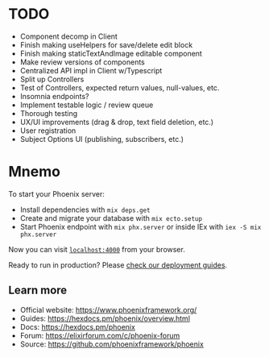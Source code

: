 # TODO
- Component decomp in Client
- Finish making useHelpers for save/delete edit block
- Finish making staticTextAndImage editable component
- Make review versions of components
- Centralized API impl in Client w/Typescript
- Split up Controllers
- Test of Controllers, expected return values, null-values, etc.
- Insomnia endpoints?
- Implement testable logic / review queue
- Thorough testing
- UX/UI improvements (drag & drop, text field deletion, etc.)
- User registration
- Subject Options UI (publishing, subscribers, etc.)

# Mnemo

To start your Phoenix server:

  * Install dependencies with `mix deps.get`
  * Create and migrate your database with `mix ecto.setup`
  * Start Phoenix endpoint with `mix phx.server` or inside IEx with `iex -S mix phx.server`

Now you can visit [`localhost:4000`](http://localhost:4000) from your browser.

Ready to run in production? Please [check our deployment guides](https://hexdocs.pm/phoenix/deployment.html).

## Learn more

  * Official website: https://www.phoenixframework.org/
  * Guides: https://hexdocs.pm/phoenix/overview.html
  * Docs: https://hexdocs.pm/phoenix
  * Forum: https://elixirforum.com/c/phoenix-forum
  * Source: https://github.com/phoenixframework/phoenix
